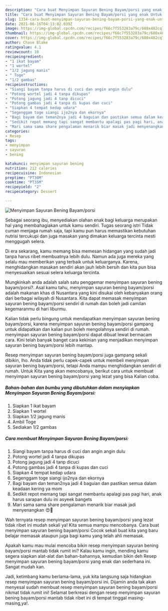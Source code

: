 ```yaml
---
description: "Cara buat Menyimpan Sayuran Bening Bayam/porsi yang enak Untuk Jualan"
title: "Cara buat Menyimpan Sayuran Bening Bayam/porsi yang enak Untuk Jualan"
slug: 1334-cara-buat-menyimpan-sayuran-bening-bayam-porsi-yang-enak-untuk-jualan
date: 2021-06-16T04:13:02.039Z
image: https://img-global.cpcdn.com/recipes/f66c7f553283a79c/680x482cq70/menyimpan-sayuran-bening-bayamporsi-foto-resep-utama.jpg
thumbnail: https://img-global.cpcdn.com/recipes/f66c7f553283a79c/680x482cq70/menyimpan-sayuran-bening-bayamporsi-foto-resep-utama.jpg
cover: https://img-global.cpcdn.com/recipes/f66c7f553283a79c/680x482cq70/menyimpan-sayuran-bening-bayamporsi-foto-resep-utama.jpg
author: Chase Blake
ratingvalue: 4.1
reviewcount: 10
recipeingredient:
- "1 ikat bayam"
- "1 wortel"
- "1/2 jagung manis"
- " Toge"
- "1/2 gambas"
recipeinstructions:
- "Siangi bayam tanpa harus di cuci dan angin angin dulu"
- "Potong wortel jadi 4 tanpa dikupas"
- "Potong jagung jadi 4 tanp dicuci"
- "Potong gambas jadi 4 tanpa di kupas dan cuci"
- "Siapkan 4 tempat kedap udara"
- "Segenggam toge siangi ijo2nya dan ekornya"
- "Bagi bayam dan teman2nya jadi 4 baguian dan pastikan semua dalam keadaan kering ya mom"
- "Sedikit repot memang tapi sangat membantu apalagi pas pagi hari, anak harus sarapan dulu ini asyeek bangets"
- "Mari sama sama share pengalaman menarik biar masak jadi menyenangkan 😍🙏"
categories:
- Resep
tags:
- menyimpan
- sayuran
- bening

katakunci: menyimpan sayuran bening 
nutrition: 212 calories
recipecuisine: Indonesian
preptime: "PT30M"
cooktime: "PT35M"
recipeyield: "2"
recipecategory: Dessert

---
```



![Menyimpan Sayuran Bening Bayam/porsi](https://img-global.cpcdn.com/recipes/f66c7f553283a79c/680x482cq70/menyimpan-sayuran-bening-bayamporsi-foto-resep-utama.jpg)

Sebagai seorang ibu, menyediakan olahan enak bagi keluarga merupakan hal yang membahagiakan untuk kamu sendiri. Tugas seorang istri Tidak cuman menjaga rumah saja, tapi kamu pun harus memastikan kebutuhan nutrisi tercukupi dan juga masakan yang dimakan keluarga tercinta mesti menggugah selera.

Di era  sekarang, kamu memang bisa memesan hidangan yang sudah jadi tanpa harus ribet membuatnya lebih dulu. Namun ada juga mereka yang selalu mau memberikan yang terbaik untuk keluarganya. Karena, menghidangkan masakan sendiri akan jauh lebih bersih dan kita pun bisa menyesuaikan sesuai selera keluarga tercinta. 



Mungkinkah anda adalah salah satu penggemar menyimpan sayuran bening bayam/porsi?. Asal kamu tahu, menyimpan sayuran bening bayam/porsi adalah makanan khas di Nusantara yang kini disukai oleh kebanyakan orang dari berbagai wilayah di Nusantara. Kita dapat memasak menyimpan sayuran bening bayam/porsi sendiri di rumah dan boleh jadi camilan kegemaranmu di hari liburmu.

Kalian tidak perlu bingung untuk mendapatkan menyimpan sayuran bening bayam/porsi, karena menyimpan sayuran bening bayam/porsi gampang untuk didapatkan dan kalian pun boleh mengolahnya sendiri di rumah. menyimpan sayuran bening bayam/porsi dapat dibuat lewat bermacam cara. Kini telah banyak banget cara kekinian yang menjadikan menyimpan sayuran bening bayam/porsi lebih mantap.

Resep menyimpan sayuran bening bayam/porsi juga gampang sekali dibikin, lho. Anda tidak perlu capek-capek untuk membeli menyimpan sayuran bening bayam/porsi, tetapi Anda mampu menghidangkan sendiri di rumah. Untuk Kita yang akan mencobanya, berikut cara untuk membuat menyimpan sayuran bening bayam/porsi yang lezat yang bisa Kalian coba.

<!--inarticleads1-->

##### Bahan-bahan dan bumbu yang dibutuhkan dalam menyiapkan Menyimpan Sayuran Bening Bayam/porsi:

1. Siapkan 1 ikat bayam
1. Siapkan 1 wortel
1. Siapkan 1/2 jagung manis
1. Ambil  Toge
1. Sediakan 1/2 gambas




<!--inarticleads2-->

##### Cara membuat Menyimpan Sayuran Bening Bayam/porsi:

1. Siangi bayam tanpa harus di cuci dan angin angin dulu
1. Potong wortel jadi 4 tanpa dikupas
1. Potong jagung jadi 4 tanp dicuci
1. Potong gambas jadi 4 tanpa di kupas dan cuci
1. Siapkan 4 tempat kedap udara
1. Segenggam toge siangi ijo2nya dan ekornya
1. Bagi bayam dan teman2nya jadi 4 baguian dan pastikan semua dalam keadaan kering ya mom
1. Sedikit repot memang tapi sangat membantu apalagi pas pagi hari, anak harus sarapan dulu ini asyeek bangets
1. Mari sama sama share pengalaman menarik biar masak jadi menyenangkan 😍🙏




Wah ternyata resep menyimpan sayuran bening bayam/porsi yang lezat tidak ribet ini mudah sekali ya! Kita semua mampu mencobanya. Cara buat menyimpan sayuran bening bayam/porsi Cocok sekali buat kita yang baru belajar memasak ataupun juga bagi kamu yang telah ahli memasak.

Apakah kamu mau mulai mencoba bikin resep menyimpan sayuran bening bayam/porsi mantab tidak rumit ini? Kalau kamu ingin, mending kamu segera siapkan alat-alat dan bahan-bahannya, kemudian bikin deh Resep menyimpan sayuran bening bayam/porsi yang enak dan sederhana ini. Sangat mudah kan. 

Jadi, ketimbang kamu berlama-lama, yuk kita langsung saja hidangkan resep menyimpan sayuran bening bayam/porsi ini. Dijamin anda tak akan menyesal sudah membuat resep menyimpan sayuran bening bayam/porsi nikmat tidak rumit ini! Selamat berkreasi dengan resep menyimpan sayuran bening bayam/porsi mantab tidak ribet ini di tempat tinggal masing-masing,ya!.

